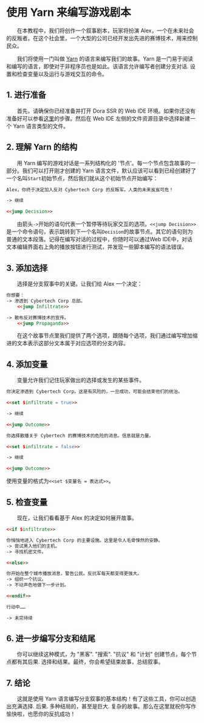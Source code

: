 # 使用 Yarn 来编写游戏剧本

&emsp;&emsp;在本教程中，我们将创作一个叙事剧本，玩家将扮演 Alex，一个在未来社会的反叛者。在这个社会里，一个大型的公司已经开发出先进的赛博技术，用来控制民众。

&emsp;&emsp;我们将使用一门叫做 [Yarn](https://docs.yarnspinner.dev/beginners-guide/syntax-basics) 的语言来编写我们的故事。Yarn 是一门易于阅读和编写的语言，即使对于非程序员也是如此。该语言允许编写者创建分支对话. 设置和检查变量以及运行与游戏交互的命令。

## 1. 进行准备

&emsp;&emsp;首先，请确保你已经准备并打开 Dora SSR 的 Web IDE 环境。如果你还没有准备好可以参看[这里](/docs/tutorial/quick-start)的步骤。然后在 Web IDE 左侧的文件资源目录中选择新建一个 Yarn 语言类型的文件。

## 2. 理解 Yarn 的结构

&emsp;&emsp;用 Yarn 编写的游戏对话是一系列结构化的 '节点'。每一个节点包含故事的一部分。我们可以打开刚才创建的 Yarn 语言文件，默认应该可以看到已经创建好了一个名叫`Start`初始节点，然后我们就从这个初始节点开始编写：

```html title="节点：Start"
Alex，你终于决定加入反对 Cybertech Corp 的反叛军。人类的未来岌岌可危！

-> 继续

<<jump Decision>>
```

&emsp;&emsp;由箭头`->`开始的语句代表一个暂停等待玩家交互的选项。`<<jump Decision>>`是一个命令语句，表示跳转到下一个名叫`Decision`的故事节点。其它的语句则为普通的文本段落。记得在编写对话的过程中，你随时可以通过Web IDE中，对话文本编辑界面右上角的播放按钮进行测试，并发现一些脚本编写的语法错误。

## 3. 添加选择

&emsp;&emsp;选择是分支叙事中的关键。让我们给 Alex 一个决定：

```html title="节点：Decision"
你想要：
-> 渗透到 Cybertech Corp 总部。
	<<jump Infiltrate>>

-> 散布反对赛博技术的宣传。
	<<jump Propaganda>>
```

&emsp;&emsp;在这个故事节点里我们提供了两个选项，跟随每个选项，我们通过编写增加缩进的文本表示这部分文本属于对应选项的分支内容。

## 4. 添加变量

&emsp;&emsp;变量允许我们记住玩家做出的选择或发生的某些事件。

```html title="节点：Infiltrate"
你决定渗透到 Cybertech Corp。这是有风险的，一旦成功，可能会结束他们的统治。

<<set $infiltrate = true>>

-> 继续

<<jump Outcome>>
```

```html title="节点：Propaganda"
你选择散播关于 Cybertech 的赛博技术的危险的消息。信息就是力量。

<<set $infiltrate = false>>

-> 继续

<<jump Outcome>>
```

使用变量的格式为`<<set $变量名 = 表达式>>`。

## 5. 检查变量

&emsp;&emsp;现在，让我们看看基于 Alex 的决定如何展开故事。

```html title="节点：Outcome"
<<if $infiltrate>>

你悄悄地进入 Cybertech Corp 的主要设施。这里是令人毛骨悚然的安静。
-> 尝试黑入他们的主机。
-> 寻找机密文件。

<<else>>

你开始在整个城市播放消息，警告公民。反抗军每天都变得更强大。
-> 组织一个抗议。
-> 不动声色地做下一步计划。

<<endif>>

行动中……

-> 未完待续
```

## 6. 进一步编写分支和结尾

&emsp;&emsp;你可以继续这种模式，为 "黑客". "搜索". "抗议" 和 "计划" 创建节点，每个节点都有其后果. 选择和结果。最终，你会希望结束故事，总结叙事。

## 7. 结论

&emsp;&emsp;这就是使用 Yarn 语言编写分支叙事的基本结构！有了这些工具，你可以创造出充满选择. 后果. 多种结局的，甚至是巨大. 复杂的故事。那么在这里就祝你写作愉快啦，也愿你的反抗成功！
